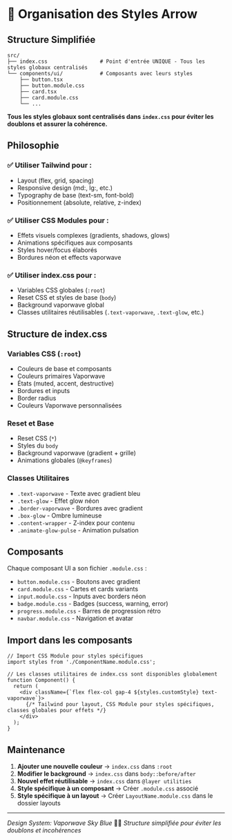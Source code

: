 # 🎨 Organisation des Styles Arrow

## Structure Simplifiée

```
src/
├── index.css                 # Point d'entrée UNIQUE - Tous les styles globaux centralisés
└── components/ui/            # Composants avec leurs styles
    ├── button.tsx
    ├── button.module.css
    ├── card.tsx
    ├── card.module.css
    └── ...
```

**Tous les styles globaux sont centralisés dans `index.css` pour éviter les doublons et assurer la cohérence.**

## Philosophie

### ✅ Utiliser Tailwind pour :
- Layout (flex, grid, spacing)
- Responsive design (md:, lg:, etc.)
- Typography de base (text-sm, font-bold)
- Positionnement (absolute, relative, z-index)

### ✅ Utiliser CSS Modules pour :
- Effets visuels complexes (gradients, shadows, glows)
- Animations spécifiques aux composants
- Styles hover/focus élaborés
- Bordures néon et effects vaporwave

### ✅ Utiliser index.css pour :
- Variables CSS globales (`:root`)
- Reset CSS et styles de base (`body`)
- Background vaporwave global
- Classes utilitaires réutilisables (`.text-vaporwave`, `.text-glow`, etc.)

## Structure de index.css

### Variables CSS (`:root`)
- Couleurs de base et composants
- Couleurs primaires Vaporwave
- États (muted, accent, destructive)
- Bordures et inputs
- Border radius
- Couleurs Vaporwave personnalisées

### Reset et Base
- Reset CSS (`*`)
- Styles du `body`
- Background vaporwave (gradient + grille)
- Animations globales (`@keyframes`)

### Classes Utilitaires
- `.text-vaporwave` - Texte avec gradient bleu
- `.text-glow` - Effet glow néon
- `.border-vaporwave` - Bordures avec gradient
- `.box-glow` - Ombre lumineuse
- `.content-wrapper` - Z-index pour contenu
- `.animate-glow-pulse` - Animation pulsation

## Composants

Chaque composant UI a son fichier `.module.css` :
- `button.module.css` - Boutons avec gradient
- `card.module.css` - Cartes et cards variants
- `input.module.css` - Inputs avec borders néon
- `badge.module.css` - Badges (success, warning, error)
- `progress.module.css` - Barres de progression rétro
- `navbar.module.css` - Navigation et avatar

## Import dans les composants

```tsx
// Import CSS Module pour styles spécifiques
import styles from './ComponentName.module.css';

// Les classes utilitaires de index.css sont disponibles globalement
function Component() {
  return (
    <div className={`flex flex-col gap-4 ${styles.customStyle} text-vaporwave`}>
      {/* Tailwind pour layout, CSS Module pour styles spécifiques, classes globales pour effets */}
    </div>
  );
}
```

## Maintenance

1. **Ajouter une nouvelle couleur** → `index.css` dans `:root`
2. **Modifier le background** → `index.css` dans `body::before/after`
3. **Nouvel effet réutilisable** → `index.css` dans `@layer utilities`
4. **Style spécifique à un composant** → Créer `.module.css` associé
5. **Style spécifique à un layout** → Créer `LayoutName.module.css` dans le dossier layouts

---

*Design System: Vaporwave Sky Blue* 🌊✨
*Structure simplifiée pour éviter les doublons et incohérences*